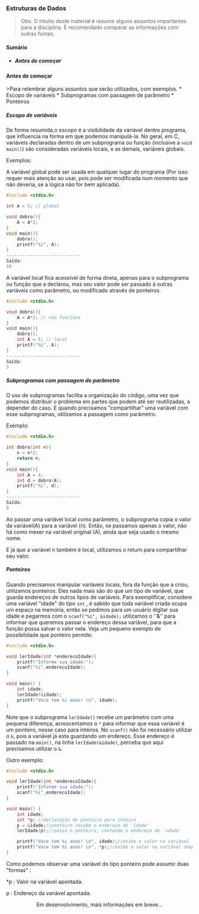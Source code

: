 ###  Estruturas de Dados
> Obs: O intuito deste material é resumir alguns assuntos importantes para a disciplina. É recomendado comparar as informações com outras fontes.

<h4> Sumário</h4>

* <h5>Antes de começar</h5>



<h4>Antes de começar</h4>
>Para relembrar alguns assuntos que serão utilizados, com exemplos.
* Escopo de variáveis
* Subprogramas com passagem de parâmetro
* Ponteiros



<h5> Escopo de variáveis </h5>

De forma resumida,o escopo é a visibilidade da variável dentro programa, que influencia na forma em que podemos manipulá-la. No geral, em C, variáveis declaradas dentro de um subprograma ou função (inclusive a `void main()`) são consideradas variáveis locais, e as demais, variáveis globais.

 Exemplos:

A variável global pode ser usada em qualquer lugar do programa (Por isso requer mais atenção ao usar, pois pode ser modificada num momento que não deveria, se a lógica não for bem aplicada).

```c
#include <stdio.h>

int A = 5; // global

void dobro(){
	A = A*2;
}
void main(){
	dobro();
	printf("%i", A);
}
----------------------------
Saída:
10
```



A variável local fica acessível de forma direta, apenas para o subprograma ou função que a declarou, mas seu valor pode ser passado à outras variáveis como parâmetro, ou modificado através de ponteiros.

```c
#include <stdio.h>

void dobro(){
	A = A*2; // não funciona
}
void main(){
    dobro();
	int A = 5; // local
	printf("%i", A);
}
----------------------------
Saída:
5
```



<h5>Subprogramas com passagem de parâmetro</h5>

O uso de subprogramas facilita a organização do código, uma vez que podemos distribuir o problema em partes que podem até ser reutilizadas, a depender do caso. E quando precisamos "compartilhar" uma variável com esse subprogramas, utilizamos a passagem como parâmetro.  

Exemplo:


```c
#include <stdio.h>

int dobro(int n){
	n = n*2;
    return n;
}
void main(){
    int A = 4;
    int d = dobro(A);
	printf("%i", d);
}
----------------------------
Saída:
8
```

Ao passar uma variável local como parâmetro, o subprograma copia o valor da variável(A) para a variável (n). Então, se passamos apenas o valor, não há como mexer na variável original (A), ainda que seja usado o mesmo nome.

E já que a variável  n também é local, utilizamos o return para compartilhar seu valor.  



<h5>Ponteiros</h5>

Quando precisamos manipular variáveis locais, fora da função que a criou, utilizamos ponteiros. Eles nada mais são do que um tipo de variável, que guarda endereços de outros tipos de variáveis. Para exemplificar, considere uma variável "idade" do tipo `int` , é sabido que toda variável criada ocupa um espaço na memória, então se pedimos para um usuário digitar sua idade e pegarmos com o `scanf("%i", &idade);`  utilizamos o ''&'' para informar que queremos passar o endereço dessa variável, para que a função possa salvar o valor nela. Veja um pequeno exemplo de possibilidade que ponteiro permite:

```c
#include <stdio.h>

void lerIdade(int *enderecoIdade){
    printf("Informe sua idade:");
    scanf("%i",enderecoIdade);
}

void main() {
    int idade;
    lerIdade(&idade);
    printf("Voce tem %i anos! \n", idade);
}
```

Note que o subprograma `lerIdade()` recebe um parâmetro com uma pequena diferença, acrescentamos o `*` para informar que essa variável é um ponteiro, nesse caso para inteiros. No `scanf()` não foi necessário utilizar o `&`, pois a variável já esta guardando um endereço. Esse endereço é passado na `main()`, na linha `lerIdade(&idade)`, perceba que aqui precisamos utilizar o `&`. 

Outro exemplo: 

```c
#include <stdio.h>

void lerIdade(int *enderecoIdade){
    printf("Informe sua idade:");
    scanf("%i",enderecoIdade);
}

void main() {
    int idade;
    int *p; //declaração de ponteiro para inteiro
    p = &idade;//ponteiro recebe o endereço de 'idade'
    lerIdade(p);//passa o ponteiro, contendo o endereço de 'idade'

    printf("Voce tem %i anos! \n", idade);//exibe o valor na variável
    printf("Voce tem %i anos! \n", *p);//exibe o valor na variável daquele endereço
}
```

Como podemos observar uma variável do tipo ponteiro pode assumir duas "formas" : 

*p : Valor na variável apontada.

p : Endereço da variável apontada. 

<center> Em desenvolvimento, mais informações em breve...</center>
